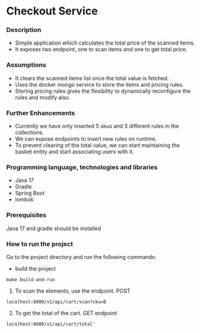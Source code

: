 # Checkout Service

### Description
- Simple application which calculates the total price of the scanned items.
- It exposes two endpoint, one to scan items and one to get total price.

### Assumptions
- It clears the scanned items list once the total value is fetched.
- Uses the docker mongo service to store the items and pricing rules.
- Storing pricing rules gives the flexibility to dynamically reconfigure the rules and modify also.

### Further Enhancements
- Currently we have only inserted 5 skus and 3 different rules in the collections.
- We can expose endpoints to insert new rules on runtime.
- To prevent clearing of the total value, we can start maintaining the basket entity and start associating users with it.


### Programming language, technologies and libraries
- Java 17
- Gradle
- Spring Boot
- lombok

### Prerequisites

Java 17 and gradle should be installed

### How to run the project

Go to the project directory and run the following commands:
- build the project

```shellscript
make build-and-run
```

1. To scan the elements, use the endpoint. POST 
```
localhost:8080/v1/api/cart/scan?sku=B
```
2. To get the total of the cart. GET endpoint
```
localhost:8080/v1/api/cart/total'
